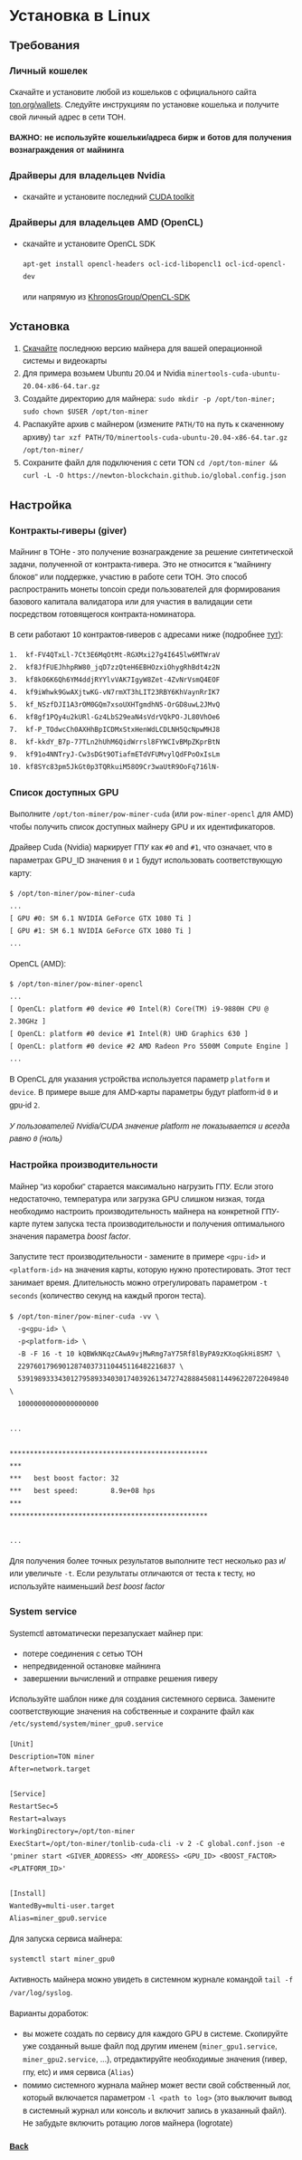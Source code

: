 <style type="text/css" rel="stylesheet">
body {
  font:14px/22px Helvetica, Arial, sans-serif;
}
</style>

# Установка в Linux

## Требования

### Личный кошелек

Скачайте и установите любой из кошельков с официального сайта [ton.org/wallets](https://ton.org/wallets).
Следуйте инструкциям по установке кошелька и получите свой личный адрес в сети ТОН.

**ВАЖНО: не используйте кошельки/адреса бирж и ботов для получения вознаграждения от майнинга**

### Драйверы для владельцев Nvidia

- скачайте и установите последний [CUDA toolkit](https://docs.nvidia.com/cuda/cuda-installation-guide-linux/index.html)

### Драйверы для владельцев AMD (OpenCL)

- скачайте и установите OpenCL SDK

   ```shell
   apt-get install opencl-headers ocl-icd-libopencl1 ocl-icd-opencl-dev
   ```
   
   или напрямую из [KhronosGroup/OpenCL-SDK](https://github.com/KhronosGroup/OpenCL-SDK)

## Установка

1. [Скачайте](https://github.com/tontechio/pow-miner-gpu/releases/latest) последнюю версию майнера для вашей операционной системы и видеокарты
1. Для примера возьмем Ubuntu 20.04 и Nvidia `minertools-cuda-ubuntu-20.04-x86-64.tar.gz`
1. Создайте директорию для майнера: `sudo mkdir -p /opt/ton-miner; sudo chown $USER /opt/ton-miner`
1. Распакуйте архив с майнером (измените `PATH/TO` на путь к скаченному архиву) `tar xzf PATH/TO/minertools-cuda-ubuntu-20.04-x86-64.tar.gz /opt/ton-miner/`
1. Сохраните файл для подключения с сети TON `cd /opt/ton-miner && curl -L -O https://newton-blockchain.github.io/global.config.json`


## Настройка

### Контракты-гиверы (giver)

Майнинг в ТОНе - это получение вознаграждение за решение синтетической задачи, полученной от контракта-гивера. Это не относится к "майнингу блоков" или поддержке, участию в работе сети ТОН. Это способ распространить монеты toncoin среди пользователей для формирования базового капитала валидатора или для участия в валидации сети посредством готовящегося контракта-номинатора.

В сети работают 10 контрактов-гиверов с адресами ниже (подробнее [тут](https://ton.org/mining)):

```
1.  kf-FV4QTxLl-7Ct3E6MqOtMt-RGXMxi27g4I645lw6MTWraV
2.  kf8JfFUEJhhpRW80_jqD7zzQteH6EBHOzxiOhygRhBdt4z2N
3.  kf8kO6K6Qh6YM4ddjRYYlvVAK7IgyW8Zet-4ZvNrVsmQ4EOF
4.  kf9iWhwk9GwAXjtwKG-vN7rmXT3hLIT23RBY6KhVaynRrIK7
5.  kf_NSzfDJI1A3rOM0GQm7xsoUXHTgmdhN5-OrGD8uwL2JMvQ
6.  kf8gf1PQy4u2kURl-Gz4LbS29eaN4sVdrVQkPO-JL80VhOe6
7.  kf-P_TOdwcCh0AXHhBpICDMxStxHenWdLCDLNH5QcNpwMHJ8
8.  kf-kkdY_B7p-77TLn2hUhM6QidWrrsl8FYWCIvBMpZKprBtN
9.  kf91o4NNTryJ-Cw3sDGt9OTiafmETdVFUMvylQdFPoOxIsLm
10. kf8SYc83pm5JkGt0p3TQRkuiM58O9Cr3waUtR9OoFq716lN-
```

### Список доступных GPU

Выполните `/opt/ton-miner/pow-miner-cuda` (или `pow-miner-opencl` для AMD) чтобы получить список доступных майнеру GPU и их идентификаторов.

Драйвер Cuda (Nvidia) маркирует ГПУ как `#0` and `#1`, что означает, что в параметрах GPU_ID значения `0` и `1` будут использовать соответствующую карту:

```
$ /opt/ton-miner/pow-miner-cuda
...
[ GPU #0: SM 6.1 NVIDIA GeForce GTX 1080 Ti ]
[ GPU #1: SM 6.1 NVIDIA GeForce GTX 1080 Ti ]
...
```

OpenCL (AMD):

```
$ /opt/ton-miner/pow-miner-opencl
...
[ OpenCL: platform #0 device #0 Intel(R) Core(TM) i9-9880H CPU @ 2.30GHz ]
[ OpenCL: platform #0 device #1 Intel(R) UHD Graphics 630 ]
[ OpenCL: platform #0 device #2 AMD Radeon Pro 5500M Compute Engine ]
...
```

В OpenCL для указания устройства используется параметр `platform` и `device`.
В примере выше для AMD-карты параметры будут platform-id `0` и gpu-id `2`.

*У пользователей Nvidia/CUDA значение platform не показывается и всегда равно `0` (ноль)*

### Настройка производительности

Майнер "из коробки" старается максимально нагрузить ГПУ. Если этого недостаточно, температура или загрузка GPU слишком низкая, тогда необходимо настроить производительность майнера на конкретной ГПУ-карте путем запуска теста производительности и получения оптимального значения параметра *boost factor*.

Запустите тест производительности - замените в примере `<gpu-id>` и `<platform-id>` на значения карты, которую нужно протестировать.
Этот тест занимает время. Длительность можно отрегулировать параметром `-t seconds` (количество секунд на каждый прогон теста).

```shell
$ /opt/ton-miner/pow-miner-cuda -vv \
  -g<gpu-id> \
  -p<platform-id> \
  -B -F 16 -t 10 kQBWkNKqzCAwA9vjMwRmg7aY75Rf8lByPA9zKXoqGkHi8SM7 \
  229760179690128740373110445116482216837 \
  5391989333430127958933403017403926134727428884508114496220722049840 \
  10000000000000000000

...

*************************************************
***
***   best boost factor: 32
***   best speed:        8.9e+08 hps
***
*************************************************

...
```

Для получения более точных результатов выполните тест несколько раз и/или увеличьте `-t`.
Если результаты отличаются от теста к тесту, но используйте наименьший *best boost factor*

### System service

Systemctl автоматически перезапускает майнер при:
- потере соединения с сетью ТОН
- непредвиденной остановке майнинга
- завершении вычислений и отправке решения гиверу

Используйте шаблон ниже для создания системного сервиса.
Замените соответствующие значения на собственные и сохраните файл как `/etc/systemd/system/miner_gpu0.service`

```
[Unit]
Description=TON miner
After=network.target

[Service]
RestartSec=5
Restart=always
WorkingDirectory=/opt/ton-miner
ExecStart=/opt/ton-miner/tonlib-cuda-cli -v 2 -C global.conf.json -e 'pminer start <GIVER_ADDRESS> <MY_ADDRESS> <GPU_ID> <BOOST_FACTOR> <PLATFORM_ID>'

[Install]
WantedBy=multi-user.target
Alias=miner_gpu0.service
```

Для запуска сервиса майнера:

```shell
systemctl start miner_gpu0
```

Активность майнера можно увидеть в системном журнале командой `tail -f /var/log/syslog`.

Варианты доработок:
- вы можете создать по сервису для каждого GPU в системе. Скопируйте уже созданный выше файл под другим именем (`miner_gpu1.service`, `miner_gpu2.service`, ...), отредактируйте необходимые значения (гивер, гпу, etc) и имя сервиса (`Alias`)
- помимо системного журнала майнер может вести свой собственный лог, который включается параметром `-l <path to log>` (это выключит вывод в системный журнал или консоль и включит запись в указанный файл). Не забудьте включить ротацию логов майнера (logrotate)























#### [Back](./../index_ru.md)

